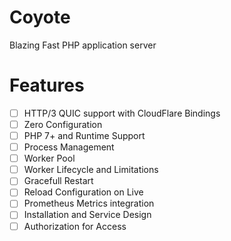 # Coyote

Blazing Fast PHP application server

# Features

- [ ] HTTP/3 QUIC support with CloudFlare Bindings
- [ ] Zero Configuration
- [ ] PHP 7+ and Runtime Support
- [ ] Process Management
- [ ] Worker Pool
- [ ] Worker Lifecycle and Limitations
- [ ] Gracefull Restart
- [ ] Reload Configuration on Live
- [ ] Prometheus Metrics integration
- [ ] Installation and Service Design
- [ ] Authorization for Access
